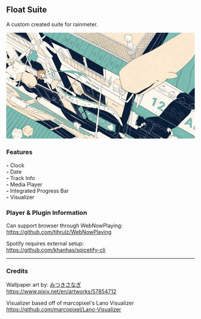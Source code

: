 ## Float Suite 
A custom created suite for rainmeter.

![preview](https://github.com/haretian/float/blob/main/preview.png)

### Features
**-** Clock
\
**-** Date
\
**-** Track Info
\
**-** Media Player
\
**-** Integrated Progress Bar
\
**-** Visualizer


### Player & Plugin Information
Can support browser through WebNowPlaying:
\
https://github.com/tjhrulz/WebNowPlaying

Spotify requires external setup:
\
https://github.com/khanhas/spicetify-cli

---

### Credits
Wallpaper art by: [みつきさなぎ](https://www.pixiv.net/en/users/3995840)
\
https://www.pixiv.net/en/artworks/57854712

Visualizer based off of marcopixel's Lano Visualizer
\
https://github.com/marcopixel/Lano-Visualizer
